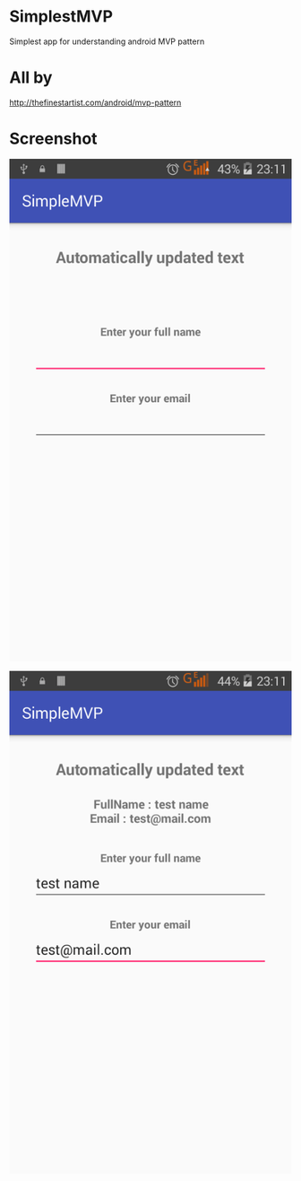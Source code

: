 # SimplestMVP
Simplest app for understanding android MVP pattern

# All by

http://thefinestartist.com/android/mvp-pattern

# Screenshot

![alt tag](https://github.com/TomicaFranc/SimplestMVP/blob/master/img1.png)

![alt tag](https://github.com/TomicaFranc/SimplestMVP/blob/master/img2.png)
